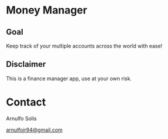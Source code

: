 # Money Manager

## Goal

Keep track of your multiple accounts across the world with ease!

## Disclaimer

This is a finance manager app, use at your own risk.

# Contact

Arnulfo Solis

arnulfojr94@gmail.com
